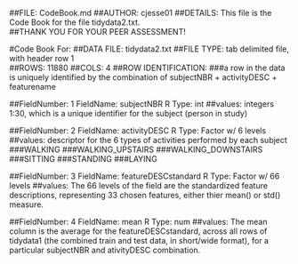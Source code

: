 ##FILE: CodeBook.md
##AUTHOR: cjesse01
##DETAILS: This file is the Code Book for the file tidydata2.txt.  
##THANK YOU FOR YOUR PEER ASSESSMENT!

#Code Book For:
##DATA FILE: tidydata2.txt
##FILE TYPE: tab delimited file, with header row 1      		
##ROWS: 11880
##COLS: 4
##ROW IDENTIFICATION:
###a row in the data is uniquely identified by the combination of subjectNBR + activityDESC + featurename

##FieldNumber: 1     FieldName: subjectNBR      R Type: int
##values: integers 1:30, which is a unique identifier for the subject (person in study)

##FieldNumber: 2     FieldName: activityDESC    R Type: Factor w/ 6 levels
##values: descriptor for the 6 types of activities performed by each subject
###WALKING
###WALKING_UPSTAIRS
###WALKING_DOWNSTAIRS
###SITTING
###STANDING
###LAYING

##FieldNumber: 3     FieldName: featureDESCstandard    R Type: Factor w/ 66 levels
##values: The 66 levels of the field are the standardized feature descriptions, representing 33 chosen features, either thier mean() or std() measure.

##FieldNumber: 4     FieldName: mean                   R Type: num
##values: The mean column is the average for the featureDESCstandard, across all rows of tidydata1 (the combined train and test data, in short/wide format), for a particular subjectNBR and ativityDESC combination.
